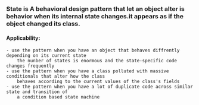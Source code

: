 ### State is A behavioral design pattern that let an object alter is behavior when its internal state changes.it appears as if the object changed its class.

#### Applicability: 
    - use the pattern when you have an object that behaves diffrently depending on its current state
        the nunber of states is enormous and the state-specific code changes frequently
    - use the pattern when you have a class polluted with massive conditionals that alter how the class 
        behaves according to the current values of the class's fields
    - use the pattern when you have a lot of duplicate code across similar state and transition of
        a condition based state machine 
